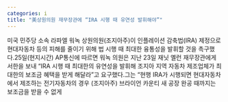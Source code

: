 ```yaml
---
categories: i
title: "美상원의원 재무장관에 “IRA 시행 때 유연성 발휘해야”"
---
```

미국 민주당 소속 라파엘 워녹 상원의원(조지아주)이 인플레이션 감축법(IRA) 제정으로 현대자동차 등의 피해를 줄이기 위해 법 시행 때 최대한 융통성을 발휘할 것을 촉구했다.25일(현지시간) AP통신에 따르면 워녹 의원은 지난 23일 재닛 옐런 재무장관에게 서한을 보내 “IRA 시행 때 최대한의 유연성을 발휘해 조지아 지역 자동차 제조업체가 최대한의 보조금 혜택을 받게 해달라”고 요구했다.그는 “현행 IRA가 시행되면 현대자동차에서 제조하는 전기자동차의 경우 (조지아주) 브라이언 카운티 새 공장 완공 때까지는 보조금을 받을 수 없게
